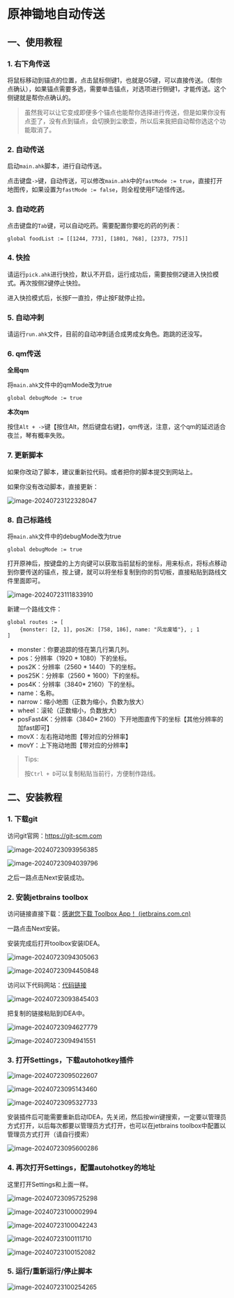 # 原神锄地自动传送

## 一、使用教程

### 1. 右下角传送

将鼠标移动到锚点的位置，点击鼠标侧键1，也就是G5键，可以直接传送。（帮你点确认），如果锚点需要多选，需要单击锚点，对选项进行侧键1，才能传送。这个侧键就是帮你点确认的。

> 虽然我可以让它变成即便多个锚点也能帮你选择进行传送，但是如果你没有点歪了，没有点到锚点，会切换到尘歌壶，所以后来我把自动帮你选这个功能取消了。



### 2. 自动传送

启动`main.ahk`脚本，进行自动传送。

点击键盘`->`键，自动传送，可以修改`main.ahk`中的`fastMode := true`，直接打开地图传，如果设置为`fastMode := false`，则全程使用F1追怪传送。



### 3. 自动吃药

点击键盘的`Tab`键，可以自动吃药。需要配置你要吃的药的列表：

```
global foodList := [[1244, 773], [1801, 768], [2373, 775]]
```



### 4. 快捡

请运行`pick.ahk`进行快捡，默认不开启，运行成功后，需要按侧2键进入快捡模式。再次按侧2键停止快捡。

进入快捡模式后，长按F一直捡，停止按F就停止捡。



### 5. 自动冲刺

请运行`run.ahk`文件，目前的自动冲刺适合成男成女角色。跑跳的还没写。



### 6. qm传送

**全局qm**

将`main.ahk`文件中的qmMode改为true

```
global debugMode := true
```

**本次qm**

按住`Alt + ->`键【按住Alt，然后键盘右键】，qm传送，注意，这个qm的延迟适合夜兰，琴有概率失败。



### 7. 更新脚本

如果你改动了脚本，建议重新拉代码。或者把你的脚本提交到网站上。

如果你没有改动脚本，直接更新：

![image-20240723122328047](./README.assets/image-20240723122328047.png)



### 8. 自己标路线

将`main.ahk`文件中的debugMode改为true

```
global debugMode := true
```

打开原神后，按键盘的上方向键可以获取当前鼠标的坐标，用来标点，将标点移动到你要传送的锚点，按上键，就可以将坐标复制到你的剪切板，直接粘贴到路线文件里面即可。

![image-20240723111833910](./README.assets/image-20240723111833910.png)

新建一个路线文件：

```
global routes := [
    {monster: [2, 1], pos2K: [758, 186], name: "风龙废墟"}, ; 1
]
```

- monster：你要追踪的怪在第几行第几列。
- pos：分辨率（1920 * 1080）下的坐标。
- pos2K：分辨率（2560 * 1440）下的坐标。
- pos25K：分辨率（2560 * 1600）下的坐标。
- pos4K：分辨率（3840* 2160）下的坐标。
- name：名称。
- narrow：缩小地图（正数为缩小，负数为放大）
- wheel：滚轮（正数缩小，负数放大）
- posFast4K：分辨率（3840* 2160）下开地图直传下的坐标【其他分辨率的加fast即可】
- movX：左右拖动地图【带对应的分辨率】
- movY：上下拖动地图【带对应的分辨率】

> Tips:
>
> 按`Ctrl + D`可以复制粘贴当前行，方便制作路线。



## 二、安装教程

### 1. 下载git

访问git官网：https://git-scm.com

![image-20240723093956385](./README.assets/image-20240723093956385.png)

![image-20240723094039796](./README.assets/image-20240723094039796.png)

之后一路点击Next安装成功。



### 2. 安装jetbrains toolbox

访问链接直接下载：[感谢您下载 Toolbox App！ (jetbrains.com.cn)](https://www.jetbrains.com.cn/toolbox-app/download/download-thanks.html)

一路点击Next安装。

安装完成后打开toolbox安装IDEA。

![image-20240723094305063](./README.assets/image-20240723094305063.png)

![image-20240723094450848](./README.assets/image-20240723094450848.png)



访问以下代码网站：[代码链接](http://106.55.181.191:12200/root/game_helper)

![image-20240723093845403](./README.assets/image-20240723093845403.png)



把复制的链接粘贴到IDEA中。

![image-20240723094627779](./README.assets/image-20240723094627779.png)

![image-20240723094941551](./README.assets/image-20240723094941551.png)



### 3. 打开Settings，下载autohotkey插件

![image-20240723095022607](./README.assets/image-20240723095022607.png)

![image-20240723095143460](./README.assets/image-20240723095143460.png)

![image-20240723095327733](./README.assets/image-20240723095327733.png)

安装插件后可能需要重新启动IDEA，先关闭，然后按win键搜索，一定要以管理员方式打开，以后每次都要以管理员方式打开，也可以在jetbrains toolbox中配置以管理员方式打开（请自行摸索）

![image-20240723095600286](./README.assets/image-20240723095600286.png)

### 4. 再次打开Settings，配置autohotkey的地址

这里打开Settings和上面一样。

![image-20240723095725298](./README.assets/image-20240723095725298.png)

![image-20240723100002994](./README.assets/image-20240723100002994.png)

![image-20240723100042243](./README.assets/image-20240723100042243.png)

![image-20240723100111710](./README.assets/image-20240723100111710.png)

![image-20240723100152082](./README.assets/image-20240723100152082.png)



### 5. 运行/重新运行/停止脚本

![image-20240723100254265](./README.assets/image-20240723100254265.png)



